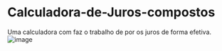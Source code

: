 # Calculadora-de-Juros-compostos

Uma calculadora com faz o trabalho de por os juros de forma efetiva.<br>
![image](https://user-images.githubusercontent.com/103531482/215590479-0a795e2f-94a2-49fe-ab46-a366ad4b4a3d.png)
